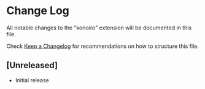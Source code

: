 # Change Log
All notable changes to the "konoiro" extension will be documented in this file.

Check [Keep a Changelog](http://keepachangelog.com/) for recommendations on how to structure this file.

## [Unreleased]
- Initial release
